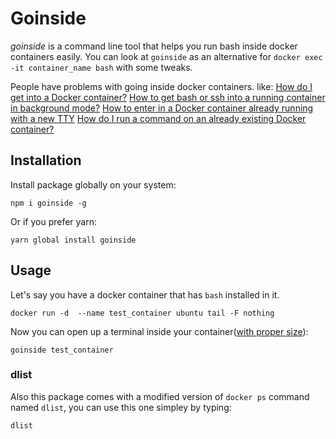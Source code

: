 # Goinside
*goinside* is a command line tool that helps you run bash inside docker containers easily.
You can look at `goinside` as an alternative for `docker exec -it container_name bash` with some tweaks.

People have problems with going inside docker containers.
like:
[How do I get into a Docker container?](https://stackoverflow.com/questions/30172605/how-do-i-get-into-a-docker-container)
[How to get bash or ssh into a running container in background mode?](https://askubuntu.com/questions/505506/how-to-get-bash-or-ssh-into-a-running-container-in-background-mode)
[How to enter in a Docker container already running with a new TTY](https://stackoverflow.com/questions/20932357/how-to-enter-in-a-docker-container-already-running-with-a-new-tty)
[How do I run a command on an already existing Docker container?](https://stackoverflow.com/questions/26153686/how-do-i-run-a-command-on-an-already-existing-docker-container)
## Installation
Install package globally on your system:
```
npm i goinside -g
```
Or if you prefer yarn:
```
yarn global install goinside
```
## Usage
Let's say you have a docker container that has `bash` installed in it.
```
docker run -d  --name test_container ubuntu tail -F nothing
```
Now you can open up a terminal inside your container([with proper size](https://stackoverflow.com/questions/38786615/docker-number-of-lines-in-terminal-changing-inside-docker)):
```
goinside test_container
```
### dlist
Also this package comes with a modified version of `docker ps` command named `dlist`, you can use this one simpley by typing:
```
dlist
```
